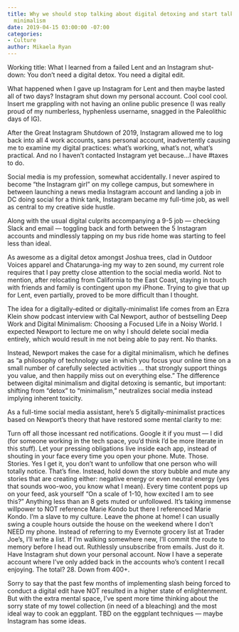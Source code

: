 ```yaml
---
title: Why we should stop talking about digital detoxing and start talking about digital
  minimalism
date: 2019-04-15 03:00:00 -07:00
categories:
- Culture
author: Mikaela Ryan
---
```


Working title: What I learned from a failed Lent and an Instagram shut-down: You don’t need a digital detox. You need a digital edit. 

What happened when I gave up Instagram for Lent and then maybe lasted all of two days? Instagram shut down my personal account. Cool cool cool. Insert me grappling with not having an online public presence (I was really proud of my numberless, hyphenless username, snagged in the Paleolithic days of IG). 

After the Great Instagram Shutdown of 2019, Instagram allowed me to log back into all 4 work accounts, sans personal account, inadvertently causing me to examine my digital practices: what’s working, what’s not, what’s practical. And no I haven’t contacted Instagram yet because...I have #taxes to do.

Social media is my profession, somewhat accidentally. I never aspired to become “the Instagram girl” on my college campus, but somewhere in between launching a news media Instagram account and landing a job in DC doing social for a think tank, Instagram became my full-time job, as well as central to my creative side hustle. 

Along with the usual digital culprits accompanying a 9-5 job — checking Slack and email — toggling back and forth between the 5 Instagram accounts and mindlessly tapping on my bus ride home was starting to feel less than ideal. 

As awesome as a digital detox amongst Joshua trees, clad in Outdoor Voices apparel and Chatarunga-ing my way to zen sound, my current role requires that I pay pretty close attention to the social media world. Not to mention, after relocating from California to the East Coast, staying in touch with friends and family is contingent upon my iPhone. Trying to give that up for Lent, even partially, proved to be more difficult than I thought. 

The idea for a digitally-edited or digitally-minimalist life comes from an Ezra Klein show podcast interview with Cal Newport, author of bestselling Deep Work and Digital Minimalism: Choosing a Focused Life in a Noisy World. I expected Newport to lecture me on why I should delete social media entirely, which would result in me not being able to pay rent. No thanks. 

Instead, Newport makes the case for a digital minimalism, which he defines as “a philosophy of technology use in which you focus your online time on a small number of carefully selected activities … that strongly support things you value, and then happily miss out on everything else.” The difference between digital minimalism and digital detoxing is semantic, but important: shifting from “detox” to “minimalism,” neutralizes social media instead implying inherent toxicity.




As a full-time social media assistant, here’s 5 digitally-minimalist practices based on Newport’s theory that have restored some mental clarity to me:

Turn off all those incessant red notifications. Google it if you must — I did (for someone working in the tech space, you’d think I’d be more literate in this stuff). Let your pressing obligations live inside each app, instead of shouting in your face every time you open your phone.
Mute. Those. Stories. Yes I get it, you don’t want to unfollow that one person who will totally notice. That’s fine. Instead, hold down the story bubble and mute any stories that are creating either: negative energy or even neutral energy (yes that sounds woo-woo, you know what I mean). Every time content pops up on your feed, ask yourself “On a scale of 1-10, how excited I am to see this?” Anything less than an 8 gets muted or unfollowed. It’s taking immense willpower to NOT reference Marie Kondo but there I referenced Marie Kondo. I’m a slave to my culture. 
Leave the phone at home! I can usually swing a couple hours outside the house on the weekend where I don’t NEED my phone. Instead of referring to my Evernote grocery list at Trader Joe’s, I’ll write a list. If I’m walking somewhere new, I’ll commit the route to memory before I head out.
Ruthlessly unsubscribe from emails. Just do it. 
Have Instagram shut down your personal account. Now I have a seperate account where I’ve only added back in the accounts who’s content I recall enjoying. The total? 28. Down from 400+. 

Sorry to say that the past few months of implementing slash being forced to conduct a digital edit have NOT resulted in a higher state of enlightenment. But with the extra mental space, I’ve spent more time thinking about the sorry state of my towel collection (in need of a bleaching) and the most ideal way to cook an eggplant. TBD on the eggplant techniques — maybe Instagram has some ideas. 
